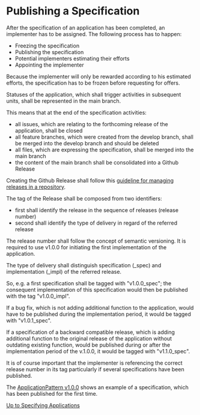 # Publishing a Specification

After the specification of an application has been completed, an implementer has to be assigned. The following process has to happen:  
- Freezing the specification
- Publishing the specification
- Potential implementers estimating their efforts
- Appointing the implementer

Because the implementer will only be rewarded according to his estimated efforts, the specification has to be frozen before requesting for offers.  

Statuses of the application, which shall trigger activities in subsequent units, shall be represented in the main branch.

This means that at the end of the specification activities:
- all issues, which are relating to the forthcoming release of the application, shall be closed
- all feature branches, which were created from the develop branch, shall be merged into the develop branch and should be deleted
- all files, which are expressing the specification, shall be merged into the main branch
- the content of the main branch shall be consolidated into a Github Release

Creating the Github Release shall follow this [guideline for managing releases in a repository](https://docs.github.com/en/repositories/releasing-projects-on-github/managing-releases-in-a-repository#deleting-a-release).  

The tag of the Release shall be composed from two identifiers:
- first shall identify the release in the sequence of releases (release number)
- second shall identify the type of delivery in regard of the referred release

The release number shall follow the concept of semantic versioning. It is required to use v1.0.0 for initiating the first implementation of the application.  

The type of delivery shall distinguish specification (_spec) and implementation (_impl) of the referred release.  

So, e.g. a first specification shall be tagged with "v1.0.0_spec"; the consequent implementation of this specification would then be published with the tag "v1.0.0_impl".  

If a bug fix, which is not adding additional function to the application, would have to be published during the implementation period, it would be tagged with "v1.0.1_spec".  

If a specification of a backward compatible release, which is adding additional function to the original release of the application without outdating existing function, would be published during or after the implementation period of the v.1.0.0, it would be tagged with "v1.1.0_spec".  

It is of course important that the implementer is referencing the correct release number in its tag particularly if several specifications have been published.  

The [ApplicationPattern v1.0.0](https://github.com/openBackhaul/ApplicationPattern/releases/tag/v1.0.0_spec) shows an example of a specification, which has been published for the first time.  

[Up to Specifying Applications](../SpecifyingApplications.md)
